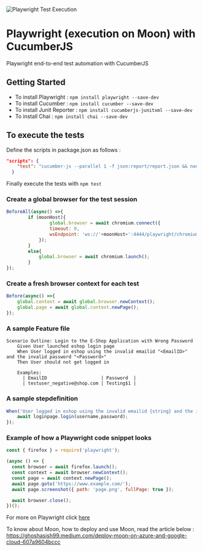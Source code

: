 ![Playwright Test Execution](https://github.com/ghoshasish99/Playwright-Cucumber/workflows/Playwright%20Test%20Execution/badge.svg)

# Playwright (execution on Moon) with CucumberJS

Playwright end-to-end test automation with CucumberJS

## Getting Started

- To install Playwright : `npm install playwright --save-dev`
- To install Cucumber : `npm install cucumber --save-dev`
- To install Junit Reporter : `npm install cucumberjs-junitxml --save-dev`
- To install Chai : `npm install chai --save-dev`

## To execute the tests

Define the scripts in package.json as follows :

```json
"scripts": {
    "test": "cucumber-js --parallel 1 -f json:report/report.json && node report.js && cat report/report.json | npx cucumber-junit > report/junitreport.xml"
  }
```

Finally execute the tests with `npm test`

### Create a global browser for the test session

```Javascript
BeforeAll(async() =>{
        if (moonHost){
                global.browser = await chromium.connect({
                timeout: 0,
                wsEndpoint: 'ws://'+moonHost+':4444/playwright/chromium'
            });
        }
        else{
            global.browser = await chromium.launch();
        }
});
```

### Create a fresh browser context for each test

```Javascript
Before(async() =>{
    global.context = await global.browser.newContext();
    global.page = await global.context.newPage();
});
```

### A sample Feature file

```gherkin
Scenario Outline: Login to the E-Shop Application with Wrong Password
    Given User launched eshop login page
    When User logged in eshop using the invalid emailid "<EmailID>" and the invalid password "<Password>"
    Then User should not get logged in

    Examples:
      | EmailID                    | Password  |
      | testuser_negative@shop.com | Testing$1 |
```

### A sample stepdefinition

```Javascript
When('User logged in eshop using the invalid emailid {string} and the invalid password {string}',async(username,password) =>{
    await loginpage.login(username,password);
});
```

### Example of how a Playwright code snippet looks

```Javascript
const { firefox } = require('playwright');

(async () => {
  const browser = await firefox.launch();
  const context = await browser.newContext();
  const page = await context.newPage();
  await page.goto('https://www.example.com/');
  await page.screenshot({ path: 'page.png', fullPage: true });

  await browser.close();
})();
```

For more on Playwright click [here](https://playwright.dev/)

To know about Moon, how to deploy and use Moon, read the article below :
https://ghoshasish99.medium.com/deploy-moon-on-azure-and-google-cloud-607a9604bccc

